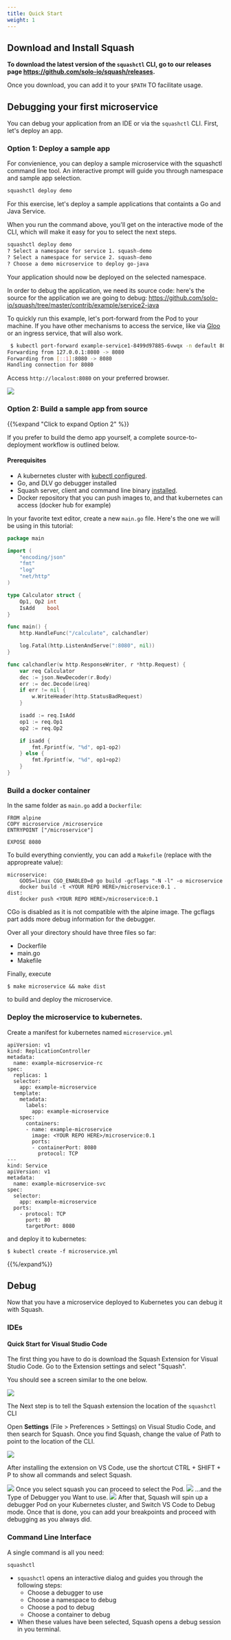 ```yaml
---
title: Quick Start
weight: 1
---
```

## Download and Install Squash 

**To download the latest version of the `squashctl` CLI, go to our releases page https://github.com/solo-io/squash/releases.**

Once you download, you can add it to your `$PATH` TO  facilitate usage.

## Debugging your first microservice

You can debug your application from an IDE or via the `squashctl` CLI. First, let's deploy an app.

### Option 1: Deploy a sample app

For convienience, you can deploy a sample microservice with the squashctl command line tool.
An interactive prompt will guide you through namespace and sample app selection.
```bash
squashctl deploy demo
```
For this exercise, let's deploy a sample applications that containts a Go and Java Service.

When you run the command above, you'll get on the interactive mode of the CLI, which will make it easy for you to select the next steps.
```bash
squashctl deploy demo
? Select a namespace for service 1. squash-demo
? Select a namespace for service 2. squash-demo
? Choose a demo microservice to deploy go-java
```
Your application should now be deployed on the selected namespace.

In order to debug the application, we need its source code: here's the source for the application we are going to debug:
https://github.com/solo-io/squash/tree/master/contrib/example/service2-java


To quickly run this example, let's port-forward from the Pod to your machine. If you have other mechanisms to access the service, like via [Gloo](https://gloo.solo.io) or an ingress service, that will also work.

```bash
 $ kubectl port-forward example-service1-8499d97885-6vwqx -n default 8080
Forwarding from 127.0.0.1:8080 -> 8080
Forwarding from [::1]:8080 -> 8080
Handling connection for 8080

```
Access `http://localost:8080` on your preferred browser.

<img src="/images/calc-app.png"/>



### Option 2: Build a sample app from source
{{%expand "Click to expand Option 2" %}}

If you prefer to build the demo app yourself, a complete source-to-deployment workflow is outlined below.
#### Prerequisites
- A kubernetes cluster with [kubectl configured](https://kubernetes.io/docs/tasks/tools/install-kubectl/#configure-kubectl).
- Go, and DLV go debugger installed
- Squash server, client and command line binary [installed](../install/README).
- Docker repository that you can push images to, and that kubernetes can access (docker hub for example)

In your favorite text editor, create a new `main.go` file. Here's the one we will be using in this tutorial:
```go
package main

import (
	"encoding/json"
	"fmt"
	"log"
	"net/http"
)

type Calculator struct {
	Op1, Op2 int
	IsAdd    bool
}

func main() {
	http.HandleFunc("/calculate", calchandler)

	log.Fatal(http.ListenAndServe(":8080", nil))
}

func calchandler(w http.ResponseWriter, r *http.Request) {
	var req Calculator
	dec := json.NewDecoder(r.Body)
	err := dec.Decode(&req)
	if err != nil {
		w.WriteHeader(http.StatusBadRequest)
	}

	isadd := req.IsAdd
	op1 := req.Op1
	op2 := req.Op2

	if isadd {
		fmt.Fprintf(w, "%d", op1-op2)
	} else {
		fmt.Fprintf(w, "%d", op1+op2)
	}
}
```

### Build a docker container
In the same folder as `main.go` add a `Dockerfile`:
```
FROM alpine
COPY microservice /microservice
ENTRYPOINT ["/microservice"]

EXPOSE 8080
```

To build everything conviently, you can add a `Makefile` (replace  <YOUR REPO HERE> with the appropreate value):
```
microservice:
	GOOS=linux CGO_ENABLED=0 go build -gcflags "-N -l" -o microservice
	docker build -t <YOUR REPO HERE>/microservice:0.1 .
dist:
	docker push <YOUR REPO HERE>/microservice:0.1
```
CGo is disabled as it is not compatible with the alpine image. The gcflags part adds more debug information for the debugger.

Over all your directory should have three files so far:
 - Dockerfile
 - main.go
 - Makefile

Finally, execute
```
$ make microservice && make dist
```
to build and deploy the microservice.

### Deploy the microservice to kubernetes.

Create a manifest for kubernetes named `microservice.yml`
```
apiVersion: v1
kind: ReplicationController
metadata:
  name: example-microservice-rc
spec:
  replicas: 1
  selector:
    app: example-microservice
  template:
    metadata:
      labels:
        app: example-microservice
    spec:
      containers:
      - name: example-microservice
        image: <YOUR REPO HERE>/microservice:0.1
        ports:
        - containerPort: 8080
          protocol: TCP
---
kind: Service
apiVersion: v1
metadata:
  name: example-microservice-svc
spec:
  selector:
    app: example-microservice
  ports:
    - protocol: TCP
      port: 80
      targetPort: 8080
```

and deploy it to kubernetes:
```
$ kubectl create -f microservice.yml
```
{{%/expand%}}

## Debug
Now that you have a microservice deployed to Kubernetes you can debug it with Squash.

### IDEs

#### Quick Start for Visual Studio Code

The first thing you have to do is download the Squash Extension for Visual Studio Code. 
Go to the Extension settings and select "Squash".

You should see a screen similar to the one below.

<img src="/images/vscode-squash.png"/>

The Next step is to tell the Squash extension the location of the `squashctl` CLI

Open **Settings**  (File > Preferences > Settings) on Visual Studio Code, and then search for Squash. Once you find Squash, change the value of Path to point to the location of the CLI.

<img src="/images/vs-code-config-squash.png"/>

After installing the extension on VS Code, use the shortcut CTRL + SHIFT + P to show all commands and select Squash.

<img src="/images/vs-code-plugin-1.png"/>
Once you select squash you can proceed to select the Pod.
<img src="/images/vs-code-select-pod.png"/>
 ...and the Type of Debugger you Want to use.
<img src="/images/vs-code-select-debugger.png"/>
After that, Squash will spin up a debugger Pod on your Kubernetes cluster, and Switch VS Code to Debug mode. Once that is done, you can add your breakpoints and proceed with debugging as you always did.

### Command Line Interface 

A single command is all you need:
```
squashctl
```
- `squashctl` opens an interactive dialog and guides you through the following steps:
  - Choose a debugger to use
  - Choose a namespace to debug
  - Choose a pod to debug
  - Choose a container to debug
- When these values have been selected, Squash opens a debug session in you terminal.



